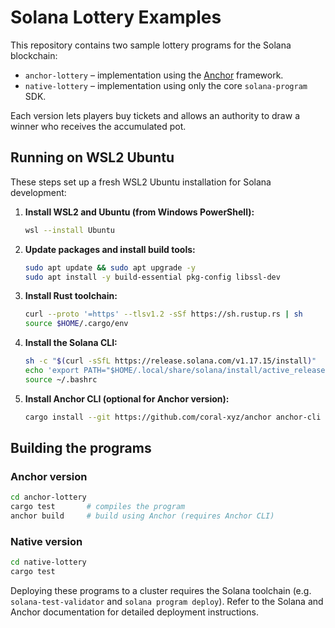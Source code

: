 # Solana Lottery Examples

This repository contains two sample lottery programs for the Solana blockchain:

- `anchor-lottery` – implementation using the [Anchor](https://github.com/coral-xyz/anchor) framework.
- `native-lottery` – implementation using only the core `solana-program` SDK.

Each version lets players buy tickets and allows an authority to draw a winner who receives the accumulated pot.

## Running on WSL2 Ubuntu

These steps set up a fresh WSL2 Ubuntu installation for Solana development:

1. **Install WSL2 and Ubuntu (from Windows PowerShell):**
   ```bash
   wsl --install Ubuntu
   ```
2. **Update packages and install build tools:**
   ```bash
   sudo apt update && sudo apt upgrade -y
   sudo apt install -y build-essential pkg-config libssl-dev
   ```
3. **Install Rust toolchain:**
   ```bash
   curl --proto '=https' --tlsv1.2 -sSf https://sh.rustup.rs | sh
   source $HOME/.cargo/env
   ```
4. **Install the Solana CLI:**
   ```bash
   sh -c "$(curl -sSfL https://release.solana.com/v1.17.15/install)"
   echo 'export PATH="$HOME/.local/share/solana/install/active_release/bin:$PATH"' >> ~/.bashrc
   source ~/.bashrc
   ```
5. **Install Anchor CLI (optional for Anchor version):**
   ```bash
   cargo install --git https://github.com/coral-xyz/anchor anchor-cli --locked
   ```

## Building the programs

### Anchor version
```bash
cd anchor-lottery
cargo test       # compiles the program
anchor build     # build using Anchor (requires Anchor CLI)
```

### Native version
```bash
cd native-lottery
cargo test
```

Deploying these programs to a cluster requires the Solana toolchain (e.g. `solana-test-validator` and `solana program deploy`). Refer to the Solana and Anchor documentation for detailed deployment instructions.

